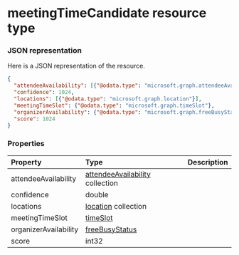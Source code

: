# meetingTimeCandidate resource type



### JSON representation

Here is a JSON representation of the resource.

<!-- {
  "blockType": "resource",
  "optionalProperties": [

  ],
  "@odata.type": "microsoft.graph.meetingtimecandidate"
}-->

```json
{
  "attendeeAvailability": [{"@odata.type": "microsoft.graph.attendeeAvailability"}],
  "confidence": 1024,
  "locations": [{"@odata.type": "microsoft.graph.location"}],
  "meetingTimeSlot": {"@odata.type": "microsoft.graph.timeSlot"},
  "organizerAvailability": {"@odata.type": "microsoft.graph.freeBusyStatus"},
  "score": 1024
}

```
### Properties
| Property	   | Type	|Description|
|:---------------|:--------|:----------|
|attendeeAvailability|[attendeeAvailability](attendeeavailability.md) collection||
|confidence|double||
|locations|[location](location.md) collection||
|meetingTimeSlot|[timeSlot](timeslot.md)||
|organizerAvailability|[freeBusyStatus](freebusystatus.md)||
|score|int32||

<!-- uuid: 8fcb5dbc-d5aa-4681-8e31-b001d5168d79
2015-10-25 14:57:30 UTC -->
<!-- {
  "type": "#page.annotation",
  "description": "meetingTimeCandidate resource",
  "keywords": "",
  "section": "documentation",
  "tocPath": ""
}-->